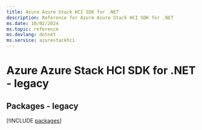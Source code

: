 ```yaml
---
title: Azure Azure Stack HCI SDK for .NET
description: Reference for Azure Azure Stack HCI SDK for .NET
ms.date: 10/02/2024
ms.topic: reference
ms.devlang: dotnet
ms.service: azurestackhci
---
```

# Azure Azure Stack HCI SDK for .NET - legacy
## Packages - legacy
[!INCLUDE [packages](azure-stack-hci-index.md)]